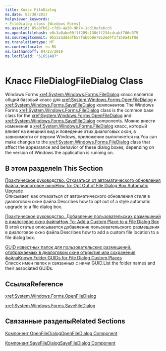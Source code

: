 ```yaml
---
title: Класс FileDialog
ms.date: 03/30/2017
helpviewer_keywords:
- FileDialog class [Windows Forms]
ms.assetid: 85a8fb62-c7d9-4a30-9b74-1cd10efe6ccb
ms.openlocfilehash: e8c3a0abe00f1f209c138dff234cdcabf766d979
ms.sourcegitcommit: 9b552addadfb57fab0b9e7852ed4f1f1b8a42f8e
ms.translationtype: MT
ms.contentlocale: ru-RU
ms.lasthandoff: 04/23/2019
ms.locfileid: "61651497"
---
```

# <a name="filedialog-class"></a><span data-ttu-id="66698-102">Класс FileDialog</span><span class="sxs-lookup"><span data-stu-id="66698-102">FileDialog Class</span></span>
<span data-ttu-id="66698-103">Windows Forms <xref:System.Windows.Forms.FileDialog> класс является общий базовый класс для <xref:System.Windows.Forms.OpenFileDialog> и <xref:System.Windows.Forms.SaveFileDialog> компонентов.</span><span class="sxs-lookup"><span data-stu-id="66698-103">The Windows Forms <xref:System.Windows.Forms.FileDialog> class is the common base class for the <xref:System.Windows.Forms.OpenFileDialog> and <xref:System.Windows.Forms.SaveFileDialog> components.</span></span> <span data-ttu-id="66698-104">Можно внести изменения в <xref:System.Windows.Forms.FileDialog> класс, который влияет на внешний вид и поведение этих диалоговых окон, в зависимости от версии Windows, приложение выполняется на.</span><span class="sxs-lookup"><span data-stu-id="66698-104">You can make changes to the <xref:System.Windows.Forms.FileDialog> class that affect the appearance and behavior of these dialog boxes, depending on the version of Windows the application is running on.</span></span>  
  
## <a name="in-this-section"></a><span data-ttu-id="66698-105">В этом разделе</span><span class="sxs-lookup"><span data-stu-id="66698-105">In This Section</span></span>  
 [<span data-ttu-id="66698-106">Практическое руководство. Отказаться от автоматического обновления файла диалоговое окно</span><span class="sxs-lookup"><span data-stu-id="66698-106">How To: Opt Out of File Dialog Box Automatic Upgrade</span></span>](how-to-opt-out-of-file-dialog-box-automatic-upgrade.md)  
 <span data-ttu-id="66698-107">Описывает, как отказаться от автоматического обновления стиля в диалоговом окне файла.</span><span class="sxs-lookup"><span data-stu-id="66698-107">Describes how to opt out of a style automatic upgrade to a file dialog box.</span></span>  
  
 [<span data-ttu-id="66698-108">Практическое руководство. Добавление пользовательских размещений в диалоговое окно файла</span><span class="sxs-lookup"><span data-stu-id="66698-108">How To: Add a Custom Place to a File Dialog Box</span></span>](how-to-add-a-custom-place-to-a-file-dialog-box.md)  
 <span data-ttu-id="66698-109">В этой статье описывается добавление пользовательского размещения в диалоговое окно файла.</span><span class="sxs-lookup"><span data-stu-id="66698-109">Describes how to add a custom file location to a file dialog box.</span></span>  
  
 [<span data-ttu-id="66698-110">GUID известных папок для пользовательских размещений, отображаемых в диалоговом окне открытия или сохранения файла</span><span class="sxs-lookup"><span data-stu-id="66698-110">Known Folder GUIDs for File Dialog Custom Places</span></span>](known-folder-guids-for-file-dialog-custom-places.md)  
 <span data-ttu-id="66698-111">Список имен папок и связанных с ними GUID.</span><span class="sxs-lookup"><span data-stu-id="66698-111">List the folder names and their associated GUIDs.</span></span>  
  
## <a name="reference"></a><span data-ttu-id="66698-112">Ссылка</span><span class="sxs-lookup"><span data-stu-id="66698-112">Reference</span></span>  
 <xref:System.Windows.Forms.OpenFileDialog>  
  
 <xref:System.Windows.Forms.SaveFileDialog>  
  
## <a name="related-sections"></a><span data-ttu-id="66698-113">Связанные разделы</span><span class="sxs-lookup"><span data-stu-id="66698-113">Related Sections</span></span>  
 [<span data-ttu-id="66698-114">Компонент OpenFileDialog</span><span class="sxs-lookup"><span data-stu-id="66698-114">OpenFileDialog Component</span></span>](openfiledialog-component-windows-forms.md)  
  
 [<span data-ttu-id="66698-115">Компонент SaveFileDialog</span><span class="sxs-lookup"><span data-stu-id="66698-115">SaveFileDialog Component</span></span>](savefiledialog-component-windows-forms.md)
